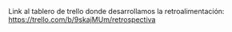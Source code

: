 Link al tablero de trello donde desarrollamos la retroalimentación: https://trello.com/b/9skajMUm/retrospectiva